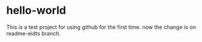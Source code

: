 # hello-world

This is a test project for using github for the first time. now the change is on readme-eidts branch. 
